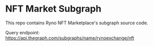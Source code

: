 # NFT Market Subgraph

This repo contains Ryno NFT Marketplace's subgraph source code.

Query endpoint: https://api.thegraph.com/subgraphs/name/rynoexchange/nft
